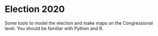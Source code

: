 # Election 2020

Some tools to model the election and make maps on the Congressional
level.  You should be familiar with Python and R.
